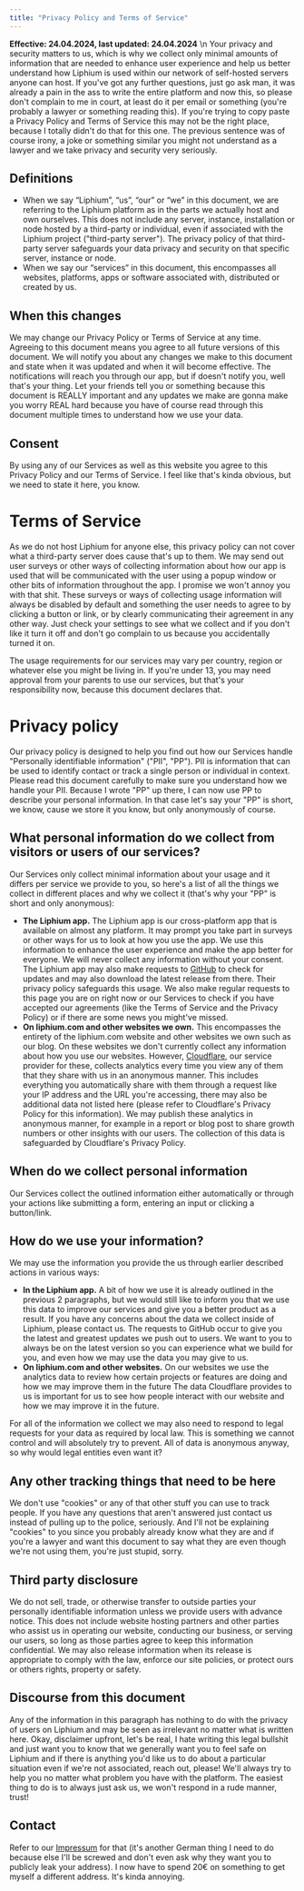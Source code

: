 ```yaml
---
title: "Privacy Policy and Terms of Service"
---
```

		
**Effective: 24.04.2024, last updated: 24.04.2024** \n
Your privacy and security matters to us, which is why we collect only minimal amounts of information
that are needed to enhance user experience and help us better understand how Liphium is used within
our network of self-hosted servers anyone can host. If you've got any further questions, just go
ask man, it was already a pain in the ass to write the entire platform and now this, so please
don't complain to me in court, at least do it per email or something (you're probably a lawyer
or something reading this). If you're trying to copy paste a Privacy Policy and Terms of Service
this may not be the right place, because I totally didn't do that for this one. The previous sentence
was of course irony, a joke or something similar you might not understand as a lawyer and we take
privacy and security very seriously.

## Definitions

- When we say “Liphium”, “us”, “our” or “we” in this document, we are referring to the Liphium platform as in the parts we actually host and own ourselves. This does not include any server, instance, installation or node hosted by a third-party or individual, even if associated with the Liphium project ("third-party server"). The privacy policy of that third-party server safeguards your data privacy and security on that specific server, instance or node.
- When we say our “services” in this document, this encompasses all websites, platforms, apps or software associated with, distributed or created by us.

## When this changes

We may change our Privacy Policy or Terms of Service at any time. Agreeing to this document means you agree to all future versions of this document. We will notify you about any changes we make to this document and state when it was updated and when it will become effective. The notifications will reach you through our app, but if doesn't notify you, well that's your thing. Let your friends tell you or something because this document is REALLY important and any updates we make are gonna make you worry REAL hard because you have of course read through this document multiple times to understand how we use your data.

## Consent

By using any of our Services as well as this website you agree to this Privacy Policy and our Terms of Service. I feel like that's kinda obvious, but we need to state it here, you know.

# Terms of Service

As we do not host Liphium for anyone else, this privacy policy can not cover what a third-party server does cause that's up to them. We may send out user surveys or other ways of collecting information about how our app is used that will be communicated with the user using a popup window or other bits of information throughout the app. I promise we won't annoy you with that shit. These surveys or ways of collecting usage information will always be disabled by default and something the user needs to agree to by clicking a button or link, or by clearly communicating their agreement in any other way. Just check your settings to see what we collect and if you don't like it turn it off and don't go complain to us because you accidentally turned it on.

The usage requirements for our services may vary per country, region or whatever else you might be living in. If you're under 13, you may need approval from your parents to use our services, but that's your responsibility now, because this document declares that.


# Privacy policy

Our privacy policy is designed to help you find out how our Services handle "Personally identifiable information" ("PII", "PP"). PII is information that can be used to identify contact or track a single person or individual in context. Please read this document carefully to make sure you understand how we handle your PII. Because I wrote "PP" up there, I can now use PP to describe your personal information. In that case let's say your "PP" is short, we know, cause we store it you know, but only anonymously of course.

## What personal information do we collect from visitors or users of our services?

Our Services only collect minimal information about your usage and it differs per service we provide to you, so here's a list of all the things we collect in different places and why we collect it (that's why your "PP" is short and only anonymous):
- **The Liphium app.** The Liphium app is our cross-platform app that is available on almost any platform. It may prompt you take part in surveys or other ways for us to look at how you use the app. We use this information to enhance the user experience and make the app better for everyone. We will never collect any information without your consent. The Liphium app may also make requests to [GitHub](https://github.com) to check for updates and may also download the latest release from there. Their privacy policy safeguards this usage. We also make regular requests to this page you are on right now or our Services to check if you have accepted our agreements (like the Terms of Service and the Privacy Policy) or if there are some news you might've missed.
- **On liphium.com and other websites we own.** This encompasses the entirety of the liphium.com website and other websites we own such as our blog. On these websites we don't currently collect any information about how you use our websites. However, [Cloudflare](https://cloudflare.com), our service provider for these, collects analytics every time you view any of them that they share with us in an anonymous manner. This includes everything you automatically share with them through a request like your IP address and the URL you're accessing, there may also be additional data not listed here (please refer to Cloudflare's Privacy Policy for this information). We may publish these analytics in anonymous manner, for example in a report or blog post to share growth numbers or other insights with our users. The collection of this data is safeguarded by Cloudflare's Privacy Policy.

## When do we collect personal information

Our Services collect the outlined information either automatically or through your actions like submitting a form, entering an input or clicking a button/link.

## How do we use your information?

We may use the information you provide the us through earlier described actions in various ways:
- **In the Liphium app.** A bit of how we use it is already outlined in the previous 2 paragraphs, but we would still like to inform you that we use this data to improve our services and give you a better product as a result. If you have any concerns about the data we collect inside of Liphium, please contact us. The requests to GitHub occur to give you the latest and greatest updates we push out to users. We want to you to always be on the latest version so you can experience what we build for you, and even how we may use the data you may give to us.
- **On liphium.com and other websites.** On our websites we use the analytics data to review how certain projects or features are doing and how we may improve them in the future The data Cloudflare provides to us is important for us to see how people interact with our website and how we may improve it in the future.

For all of the information we collect we may also need to respond to legal requests for your data as required by local law. This is something we cannot control and will absolutely try to prevent. All of data is anonymous anyway, so why would legal entities even want it?

## Any other tracking things that need to be here

We don't use "cookies" or any of that other stuff you can use to track people. If you have any questions that aren't answered just contact us instead of pulling up to the police, seriously. And I'll not be explaining "cookies" to you since you probably already know what they are and if you're a lawyer and want this document to say what they are even though we're not using them, you're just stupid, sorry.

## Third party disclosure

We do not sell, trade, or otherwise transfer to outside parties your personally identifiable information unless we provide users with advance notice. This does not include website hosting partners and other parties who assist us in operating our website, conducting our business, or serving our users, so long as those parties agree to keep this information confidential. We may also release information when its release is appropriate to comply with the law, enforce our site policies, or protect ours or others rights, property or safety.

## Discourse from this document

Any of the information in this paragraph has nothing to do with the privacy of users on Liphium and may be seen as irrelevant no matter what is written here. Okay, disclaimer upfront, let's be real, I hate writing this legal bullshit and just want you to know that we generally want you to feel safe on Liphium and if there is anything you'd like us to do about a particular situation even if we're not associated, reach out, please! We'll always try to help you no matter what problem you have with the platform. The easiest thing to do is to always just ask us, we won't respond in a rude manner, trust!

## Contact

Refer to our [Impressum](/impressum) for that (it's another German thing I need to do because else I'll be screwed and don't even ask why they want you to publicly leak your address). I now have to spend 20€ on something to get myself a different address. It's kinda annoying.